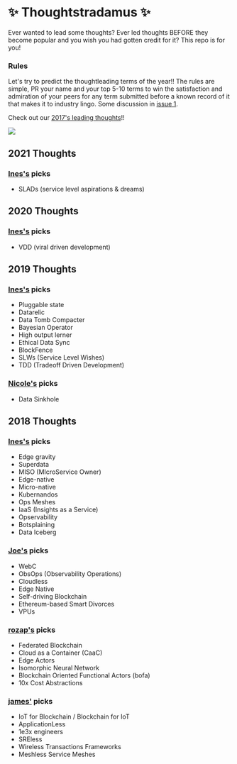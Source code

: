 # :sparkles: Thoughtstradamus :sparkles:

Ever wanted to lead some thoughts? Ever led thoughts BEFORE they become popular and you wish you had gotten credit for it? This repo is for you!

### Rules
Let's try to predict the thoughtleading terms of the year!! The rules are simple, PR your name and your top 5-10 terms to win the satisfaction and admiration of your peers for any term submitted before a known record of it that makes it to industry lingo. Some discussion in [issue 1](https://github.com/Randommood/thoughtstradamus/issues/1).

Check out our [2017's leading thoughts](2017_thoughts.md)!!

![](http://i.giphy.com/l0MYEqEzwMWFCg8rm.gif)

## 2021 Thoughts

### [Ines's](https://github.com/randommood) picks
* SLADs (service level aspirations & dreams)


## 2020 Thoughts

### [Ines's](https://github.com/randommood) picks
* VDD (viral driven development)


## 2019 Thoughts

### [Ines's](https://github.com/randommood) picks
* Pluggable state
* Datarelic
* Data Tomb Compacter
* Bayesian Operator
* High output lerner
* Ethical Data Sync
* BlockFence
* SLWs (Service Level Wishes)
* TDD (Tradeoff Driven Development)


### [Nicole's](https://twitter.com/nicolefv) picks
* Data Sinkhole


## 2018 Thoughts

### [Ines's](https://github.com/randommood) picks
* Edge gravity
* Superdata
* MISO (MIcroService Owner)
* Edge-native
* Micro-native
* Kubernandos
* Ops Meshes
* IaaS (Insights as a Service)
* Opservability
* Botsplaining
* Data Iceberg

### [Joe's](https://github.com/joeshaw) picks
* WebC
* ObsOps (Observability Operations)
* Cloudless
* Edge Native
* Self-driving Blockchain
* Ethereum-based Smart Divorces
* VPUs

### [rozap's](https://github.com/rozap) picks
* Federated Blockchain
* Cloud as a Container (CaaC)
* Edge Actors
* Isomorphic Neural Network
* Blockchain Oriented Functional Actors (bofa)
* 10x Cost Abstractions

### [james'](https://github.com/jamtur01) picks
* IoT for Blockchain / Blockchain for IoT
* ApplicationLess
* 1e3x engineers
* SREless
* Wireless Transactions Frameworks
* Meshless Service Meshes

